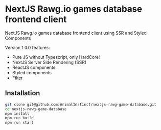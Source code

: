 # NextJS Rawg.io games database frontend client

NextJS Rawg.io games database frontend client using SSR and Styled Components

Version 1.0.0 features:

- Pure JS without Typescript, only HardCore!
- NextJS Server Side Rendering (SSR)
- ReactJS components
- Styled components
- Filter

## Installation

```bash
git clone git@github.com:AnimalInstinct/nextjs-rawg-game-database.git
cd nextjs-rawg-game-database
npm install
npm run build
npm run start
```
